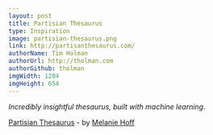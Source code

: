 ```yaml
---
layout: post
title: Partisian Thesaurus
type: Inspiration
image: partisian-thesaurus.png
link: http://partisanthesaurus.com/
authorName: Tim Holman
authorUrl: http://tholman.com
authorGithub: tholman
imgWidth: 1284
imgHeight: 654
---
```


_Incredibly insightful thesaurus, built with machine learning._

[Partisian Thesaurus](http://partisanthesaurus.com/) - by [Melanie Hoff](https://melanie-hoff.com/)
